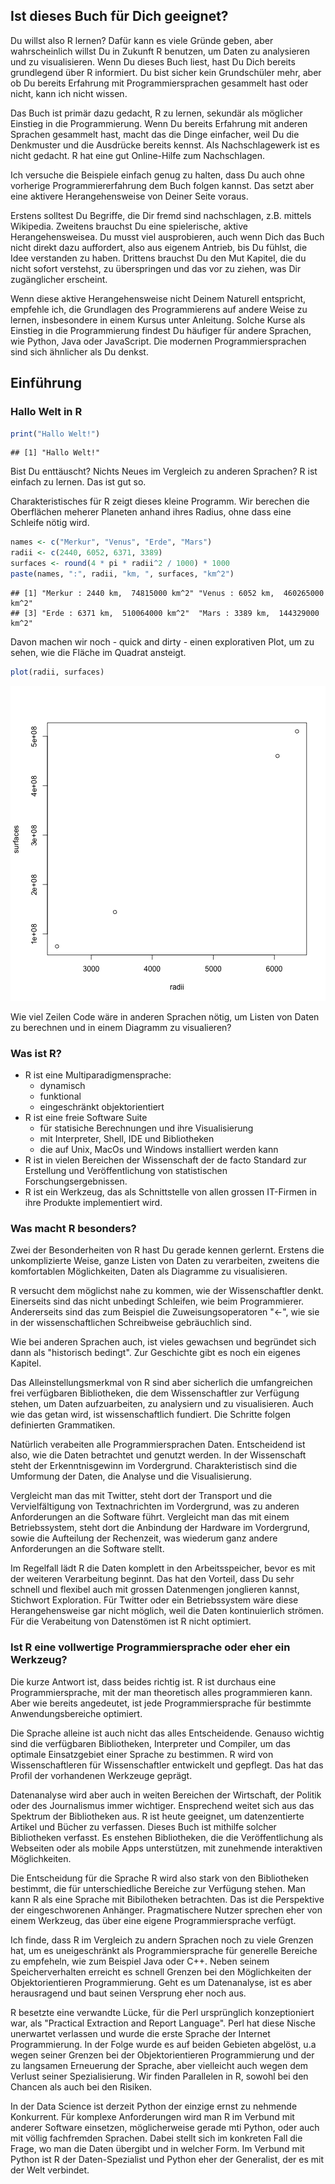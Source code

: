 ## Ist dieses Buch für Dich geeignet?

Du willst also R lernen? Dafür kann es viele Gründe geben, aber wahrscheinlich
willst Du in Zukunft R benutzen, um Daten zu analysieren und zu visualisieren.
Wenn Du dieses Buch liest, hast Du Dich bereits grundlegend über R informiert.
Du bist sicher kein Grundschüler mehr, aber ob Du bereits Erfahrung mit
Programmiersprachen gesammelt hast oder nicht, kann ich nicht wissen.

Das Buch ist primär dazu gedacht, R zu lernen, sekundär als möglicher
Einstieg in die Programmierung. Wenn Du bereits Erfahrung mit anderen Sprachen
gesammelt hast, macht das die Dinge einfacher, weil Du die Denkmuster und die
Ausdrücke bereits kennst. Als Nachschlagewerk ist es nicht gedacht. R hat
eine gut Online-Hilfe zum Nachschlagen.

Ich versuche die Beispiele einfach genug zu halten, dass Du auch ohne
vorherige Programmiererfahrung dem Buch folgen kannst. Das setzt aber eine
aktivere Herangehensweise von Deiner Seite voraus.

Erstens solltest Du Begriffe, die Dir fremd sind nachschlagen, z.B. mittels
Wikipedia. Zweitens brauchst Du eine spielerische, aktive Herangehensweisea.
Du musst viel ausprobieren, auch wenn Dich das Buch nicht direkt dazu
auffordert, also aus eigenem Antrieb, bis Du fühlst, die Idee verstanden zu
haben. Drittens brauchst Du den Mut Kapitel, die du nicht sofort verstehst, zu
überspringen und das vor zu ziehen, was Dir zugänglicher erscheint.

Wenn diese aktive Herangehensweise nicht Deinem Naturell entspricht, empfehle
ich, die Grundlagen des Programmierens auf andere Weise zu lernen, insbesondere
in einem Kursus unter Anleitung. Solche Kurse als Einstieg in die
Programmierung findest Du häufiger für andere Sprachen, wie Python, Java oder
JavaScript. Die modernen Programmiersprachen sind sich ähnlicher als Du denkst.

## Einführung

### Hallo Welt in R


```r
print("Hallo Welt!")
```

```
## [1] "Hallo Welt!"
```

Bist Du enttäuscht? Nichts Neues im Vergleich zu anderen Sprachen?
R ist einfach zu lernen. Das ist gut so.

Charakteristisches für R zeigt dieses kleine Programm. Wir berechen die
Oberflächen meherer Planeten anhand ihres Radius, ohne dass eine Schleife
nötig wird.


```r
names <- c("Merkur", "Venus", "Erde", "Mars")
radii <- c(2440, 6052, 6371, 3389)
surfaces <- round(4 * pi * radii^2 / 1000) * 1000
paste(names, ":", radii, "km, ", surfaces, "km^2")
```

```
## [1] "Merkur : 2440 km,  74815000 km^2" "Venus : 6052 km,  460265000 km^2"
## [3] "Erde : 6371 km,  510064000 km^2"  "Mars : 3389 km,  144329000 km^2"
```

Davon machen wir noch - quick and dirty - einen explorativen Plot, um zu sehen,
wie die Fläche im Quadrat ansteigt.


```r
plot(radii, surfaces)
```

![plot of chunk planetsPlot](figure/planetsPlot-1.png) 

Wie viel Zeilen Code wäre in anderen Sprachen nötig, um Listen von Daten zu
berechnen und in einem Diagramm zu visualieren?

### Was ist R?

* R ist eine Multiparadigmensprache:
    * dynamisch
    * funktional
    * eingeschränkt objektorientiert
* R ist eine freie Software Suite
    * für statisiche Berechnungen und ihre Visualisierung
    * mit Interpreter, Shell, IDE und Bibliotheken
    * die auf Unix, MacOs und Windows installiert werden kann
* R ist in vielen Bereichen der Wissenschaft der de facto Standard zur
  Erstellung und Veröffentlichung von statistischen Forschungsergebnissen.
* R ist ein Werkzeug, das als Schnittstelle von allen grossen IT-Firmen
  in ihre Produkte implementiert wird.

### Was macht R besonders?

Zwei der Besonderheiten von R hast Du gerade kennen gerlernt. Erstens die
unkomplizierte Weise, ganze Listen von Daten zu verarbeiten, zweitens die
komfortablen Möglichkeiten, Daten als Diagramme zu visualisieren.

R versucht dem möglichst nahe zu kommen, wie der Wissenschaftler denkt.
Einerseits sind das nicht unbedingt Schleifen, wie beim Programmierer.
Andererseits sind das zum Beispiel die Zuweisungsoperatoren "<-", wie sie
in der wissenschaftlichen Schreibweise gebräuchlich sind.

Wie bei anderen Sprachen auch, ist vieles gewachsen und begründet sich dann
als "historisch bedingt". Zur Geschichte gibt es noch ein eigenes Kapitel.

Das Alleinstellungsmerkmal von R sind aber sicherlich die umfangreichen
frei verfügbaren Bibliotheken, die dem Wissenschaftler zur Verfügung stehen,
um Daten aufzuarbeiten, zu analysiern und zu visualisieren. Auch wie
das getan wird, ist wissenschaftlich fundiert. Die Schritte folgen
definierten Grammatiken.

Natürlich verabeiten alle Programmiersprachen Daten. Entscheidend ist also,
wie die Daten betrachtet und genutzt werden. In der Wissenschaft steht der
Erkenntnisgewinn im Vordergrund. Charakteristisch sind die Umformung der
Daten, die Analyse und die Visualisierung.

Vergleicht man das mit Twitter, steht dort der Transport und die Vervielfältigung
von Textnachrichten im Vordergrund, was zu anderen Anforderungen an die Software
führt. Vergleicht man das mit einem Betriebssystem, steht dort die Anbindung
der Hardware im Vordergrund, sowie die Aufteilung der Rechenzeit, was wiederum
ganz andere Anforderungen an die Software stellt.

Im Regelfall lädt R die Daten komplett in den Arbeitsspeicher, bevor es mit der
weiteren Verarbeitung beginnt. Das hat den Vorteil, dass Du sehr schnell und
flexibel auch mit grossen Datenmengen jonglieren kannst, Stichwort Exploration.
Für Twitter oder ein Betriebssystem wäre diese Herangehensweise gar nicht
möglich, weil die Daten kontinuierlich strömen. Für die Verabeitung von
Datenstömen ist R nicht optimiert.

### Ist R eine vollwertige Programmiersprache oder eher ein Werkzeug?

Die kurze Antwort ist, dass beides richtig ist. R ist durchaus eine
Programmiersprache, mit der man theoretisch alles programmieren kann.
Aber wie bereits angedeutet, ist jede Programmiersprache für bestimmte
Anwendungsbereiche optimiert.

Die Sprache alleine ist auch nicht das alles Entscheidende. Genauso wichtig
sind die verfügbaren Bibliotheken, Interpreter und Compiler, um das optimale
Einsatzgebiet einer Sprache zu bestimmen. R wird von Wissenschaftleren für
Wissenschaftler entwickelt und gepflegt. Das hat das Profil der vorhandenen
Werkzeuge geprägt.

Datenanalyse wird aber auch in weiten Bereichen der Wirtschaft, der Politik
oder des Journalismus immer wichtiger. Ensprechend weitet sich aus das Spektrum
der Bibliotheken aus. R ist heute geeignet, um datenzentierte Artikel und Bücher
zu verfassen. Dieses Buch ist mithilfe solcher Bibliotheken verfasst. Es
enstehen Bibliotheken, die die Veröffentlichung als Webseiten oder als mobile
Apps unterstützen, mit zunehmende interaktiven Möglichkeiten.

Die Entscheidung für die Sprache R wird also stark von den Bibliotheken
bestimmt, die für unterschiedliche Bereiche zur Verfügung stehen. Man kann R
als eine Sprache mit Bibilotheken betrachten. Das ist die Perspektive der
eingeschworenen Anhänger. Pragmatischere Nutzer sprechen eher von einem
Werkzeug, das über eine eigene Programmiersprache verfügt.

Ich finde, dass R im Vergleich zu andern Sprachen noch zu viele Grenzen
hat, um es uneigeschränkt als Programmiersprache für generelle Bereiche zu
empfeheln, wie zum Beispiel Java oder C++. Neben seinem Speicherverhalten
erreicht es schnell Grenzen bei den Möglichkeiten der Objektorientieren
Programmierung. Geht es um Datenanalyse, ist es aber herausragend und baut
seinen Versprung eher noch aus.

R besetzte eine verwandte Lücke, für die Perl ursprünglich konzeptioniert war,
als "Practical Extraction and Report Language". Perl hat diese Nische
unerwartet verlassen und wurde die erste Sprache der Internet Programmierung.
In der Folge wurde es auf beiden Gebieten abgelöst, u.a wegen seiner Grenzen
bei der Objektorientieren Programmierung und der zu langsamen Erneuerung der
Sprache, aber vielleicht auch wegen dem Verlust seiner Spezialisierung. Wir
finden Parallelen in R, sowohl bei den Chancen als auch bei den Risiken.

In der Data Science ist derzeit Python der einzige ernst zu nehmende Konkurrent.
Für komplexe Anforderungen wird man R im Verbund mit anderer Software
einsetzen, möglicherweise gerade mti Python, oder auch mit völlig fachfremden
Sprachen. Dabei stellt sich im konkreten Fall die Frage, wo man die Daten
übergibt und in welcher Form. Im Verbund mit Python ist R der Daten-Spezialist
und Python eher der Generalist, der es mit der Welt verbindet.

